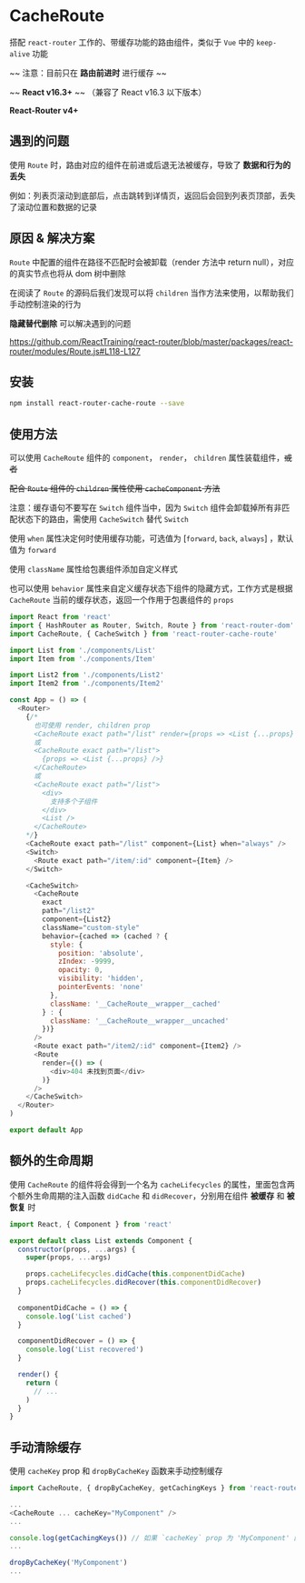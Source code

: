 # CacheRoute

搭配 `react-router` 工作的、带缓存功能的路由组件，类似于 `Vue` 中的 `keep-alive` 功能

~~ 注意：目前只在 **路由前进时** 进行缓存 ~~

~~ **React v16.3+** ~~ （兼容了 React v16.3 以下版本）

**React-Router v4+**

## 遇到的问题

使用 `Route` 时，路由对应的组件在前进或后退无法被缓存，导致了 **数据和行为的丢失**

例如：列表页滚动到底部后，点击跳转到详情页，返回后会回到列表页顶部，丢失了滚动位置和数据的记录

## 原因 & 解决方案

`Route` 中配置的组件在路径不匹配时会被卸载（render 方法中 return null），对应的真实节点也将从 dom 树中删除

在阅读了 `Route` 的源码后我们发现可以将 `children` 当作方法来使用，以帮助我们手动控制渲染的行为

**隐藏替代删除** 可以解决遇到的问题

https://github.com/ReactTraining/react-router/blob/master/packages/react-router/modules/Route.js#L118-L127

## 安装

```bash
npm install react-router-cache-route --save
```

## 使用方法

可以使用 `CacheRoute` 组件的 `component`， `render`， `children` 属性装载组件，~~或者~~

~~配合 `Route` 组件的 `children` 属性使用 `cacheComponent` 方法~~

注意：缓存语句不要写在 `Switch` 组件当中，因为 `Switch` 组件会卸载掉所有非匹配状态下的路由，需使用 `CacheSwitch` 替代 `Switch`

使用 `when` 属性决定何时使用缓存功能，可选值为 [`forward`, `back`, `always`] ，默认值为 `forward`

使用 `className` 属性给包裹组件添加自定义样式

也可以使用 `behavior` 属性来自定义缓存状态下组件的隐藏方式，工作方式是根据 `CacheRoute` 当前的缓存状态，返回一个作用于包裹组件的 `props`

```javascript
import React from 'react'
import { HashRouter as Router, Switch, Route } from 'react-router-dom'
import CacheRoute, { CacheSwitch } from 'react-router-cache-route'

import List from './components/List'
import Item from './components/Item'

import List2 from './components/List2'
import Item2 from './components/Item2'

const App = () => (
  <Router>
    {/*
      也可使用 render, children prop
      <CacheRoute exact path="/list" render={props => <List {...props} />} />
      或
      <CacheRoute exact path="/list">
        {props => <List {...props} />}
      </CacheRoute>
      或
      <CacheRoute exact path="/list">
        <div>
          支持多个子组件
        </div>
        <List />
      </CacheRoute>
    */}
    <CacheRoute exact path="/list" component={List} when="always" /> 
    <Switch>
      <Route exact path="/item/:id" component={Item} />
    </Switch>

    <CacheSwitch>
      <CacheRoute 
        exact 
        path="/list2" 
        component={List2} 
        className="custom-style"
        behavior={cached => (cached ? {
          style: {
            position: 'absolute',
            zIndex: -9999,
            opacity: 0,
            visibility: 'hidden',
            pointerEvents: 'none'
          },
          className: '__CacheRoute__wrapper__cached'
        } : {
          className: '__CacheRoute__wrapper__uncached'
        })}
      />
      <Route exact path="/item2/:id" component={Item2} />
      <Route
        render={() => (
          <div>404 未找到页面</div>
        )}
      />
    </CacheSwitch>
  </Router>
)

export default App
```

## 额外的生命周期

使用 `CacheRoute` 的组件将会得到一个名为 `cacheLifecycles` 的属性，里面包含两个额外生命周期的注入函数 `didCache` 和 `didRecover`，分别用在组件 **被缓存** 和 **被恢复** 时

```javascript
import React, { Component } from 'react'

export default class List extends Component {
  constructor(props, ...args) {
    super(props, ...args)

    props.cacheLifecycles.didCache(this.componentDidCache)
    props.cacheLifecycles.didRecover(this.componentDidRecover)
  }
  
  componentDidCache = () => {
    console.log('List cached')
  }

  componentDidRecover = () => {
    console.log('List recovered')
  }

  render() {
    return (
      // ...
    )
  }
}

```

## 手动清除缓存

使用 `cacheKey` prop 和 `dropByCacheKey` 函数来手动控制缓存

```javascript
import CacheRoute, { dropByCacheKey, getCachingKeys } from 'react-router-cache-route'

...
<CacheRoute ... cacheKey="MyComponent" />
...

console.log(getCachingKeys()) // 如果 `cacheKey` prop 为 'MyComponent' 的缓存路由已处于缓存状态，将得到 ['MyComponent']
...

dropByCacheKey('MyComponent')
...
```
